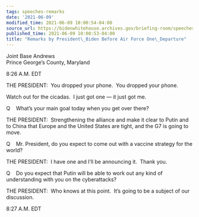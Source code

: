 ```yaml
---
tags: speeches-remarks
date: '2021-06-09'
modified_time: 2021-06-09 10:00:54-04:00
source_url: https://bidenwhitehouse.archives.gov/briefing-room/speeches-remarks/2021/06/09/remarks-by-president-biden-before-air-force-one-departure-3/
published_time: 2021-06-09 10:00:53-04:00
title: "Remarks by President\_Biden Before Air Force One\_Departure"
---
```

 
Joint Base Andrews  
Prince George’s County, Maryland

8:26 A.M. EDT  
  
THE PRESIDENT:  You dropped your phone.  You dropped your phone.   
  
Watch out for the cicadas.  I just got one — it just got me.  
  
Q    What’s your main goal today when you get over there?  
  
THE PRESIDENT:  Strengthening the alliance and make it clear to Putin
and to China that Europe and the United States are tight, and the G7 is
going to move.  
  
Q    Mr. President, do you expect to come out with a vaccine strategy
for the world?  
  
THE PRESIDENT:  I have one and I’ll be announcing it.  Thank you.  
  
Q    Do you expect that Putin will be able to work out any kind of
understanding with you on the cyberattacks?  
  
THE PRESIDENT:  Who knows at this point.  It’s going to be a subject of
our discussion.  
  
8:27 A.M. EDT
